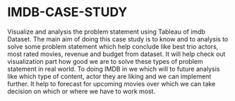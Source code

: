 # IMDB-CASE-STUDY
Visualize  and analysis the problem statement using Tableau of imdb Dataset.
The main aim of doing this case study is to know and to analysis to
solve some problem statement which help conclude like best trio
actors, most rated movies, revenue and budget from dataset. It will
help check out visualization part how good we are to solve these types
of problem statement in real world. To doing IMDB in we which will to
future analysis like which type of content, actor they are liking and we
can implement further. It help to forecast for upcoming movies over
which we can take decision on which or where we have to work most.
